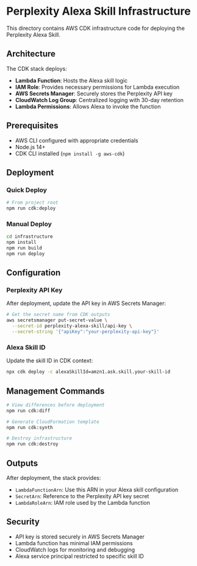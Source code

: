 # Perplexity Alexa Skill Infrastructure

This directory contains AWS CDK infrastructure code for deploying the Perplexity Alexa Skill.

## Architecture

The CDK stack deploys:

- **Lambda Function**: Hosts the Alexa skill logic
- **IAM Role**: Provides necessary permissions for Lambda execution
- **AWS Secrets Manager**: Securely stores the Perplexity API key
- **CloudWatch Log Group**: Centralized logging with 30-day retention
- **Lambda Permissions**: Allows Alexa to invoke the function

## Prerequisites

- AWS CLI configured with appropriate credentials
- Node.js 14+
- CDK CLI installed (`npm install -g aws-cdk`)

## Deployment

### Quick Deploy

```bash
# From project root
npm run cdk:deploy
```

### Manual Deploy

```bash
cd infrastructure
npm install
npm run build
npm run deploy
```

## Configuration

### Perplexity API Key

After deployment, update the API key in AWS Secrets Manager:

```bash
# Get the secret name from CDK outputs
aws secretsmanager put-secret-value \
  --secret-id perplexity-alexa-skill/api-key \
  --secret-string '{"apiKey":"your-perplexity-api-key"}'
```

### Alexa Skill ID

Update the skill ID in CDK context:

```bash
npx cdk deploy -c alexaSkillId=amzn1.ask.skill.your-skill-id
```

## Management Commands

```bash
# View differences before deployment
npm run cdk:diff

# Generate CloudFormation template
npm run cdk:synth

# Destroy infrastructure
npm run cdk:destroy
```

## Outputs

After deployment, the stack provides:

- `LambdaFunctionArn`: Use this ARN in your Alexa skill configuration
- `SecretArn`: Reference to the Perplexity API key secret
- `LambdaRoleArn`: IAM role used by the Lambda function

## Security

- API key is stored securely in AWS Secrets Manager
- Lambda function has minimal IAM permissions
- CloudWatch logs for monitoring and debugging
- Alexa service principal restricted to specific skill ID